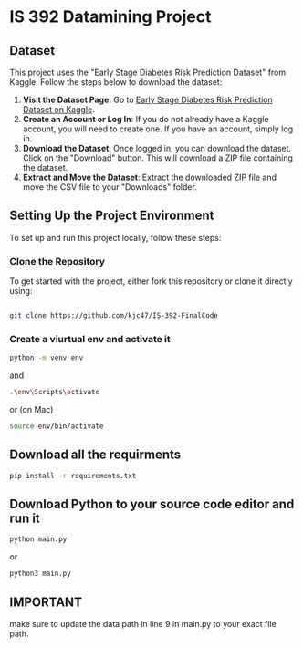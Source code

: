 # IS 392 Datamining Project

## Dataset

This project uses the "Early Stage Diabetes Risk Prediction Dataset" from Kaggle. Follow the steps below to download the dataset:

1. **Visit the Dataset Page**: Go to [Early Stage Diabetes Risk Prediction Dataset on Kaggle](https://www.kaggle.com/datasets/ishandutta/early-stage-diabetes-risk-prediction-dataset?resource=download).
2. **Create an Account or Log In**: If you do not already have a Kaggle account, you will need to create one. If you have an account, simply log in.
3. **Download the Dataset**: Once logged in, you can download the dataset. Click on the "Download" button. This will download a ZIP file containing the dataset.
4. **Extract and Move the Dataset**: Extract the downloaded ZIP file and move the CSV file to your "Downloads" folder.

## Setting Up the Project Environment

To set up and run this project locally, follow these steps:

### Clone the Repository

To get started with the project, either fork this repository or clone it directly using:
```bash

git clone https://github.com/kjc47/IS-392-FinalCode
```

### Create a viurtual env and activate it
```bash
python -m venv env
```
and
```bash
.\env\Scripts\activate
```
 or (on Mac)
 ```bash
 source env/bin/activate 
```
## Download all the requirments
```bash
pip install -r requirements.txt
```
## Download Python to your source code editor  and run it

```bash
python main.py
```
or
```bash
python3 main.py
```
## IMPORTANT 
make sure to update the data path in line 9 in main.py to your exact file path.